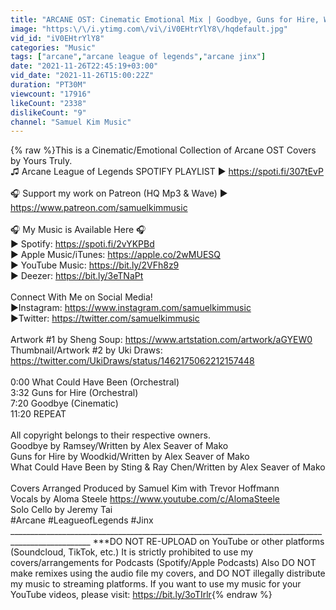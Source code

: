 ```yaml
---
title: "ARCANE OST: Cinematic Emotional Mix | Goodbye, Guns for Hire, What Could Have Been"
image: "https:\/\/i.ytimg.com\/vi\/iV0EHtrYlY8\/hqdefault.jpg"
vid_id: "iV0EHtrYlY8"
categories: "Music"
tags: ["arcane","arcane league of legends","arcane jinx"]
date: "2021-11-26T22:45:19+03:00"
vid_date: "2021-11-26T15:00:22Z"
duration: "PT30M"
viewcount: "17916"
likeCount: "2338"
dislikeCount: "9"
channel: "Samuel Kim Music"
---
```

{% raw %}This is a Cinematic/Emotional Collection of Arcane OST Covers by Yours Truly.<br />♫ Arcane League of Legends SPOTIFY PLAYLIST ► <a rel="nofollow" target="blank" href="https://spoti.fi/307tEvP">https://spoti.fi/307tEvP</a><br /><br />🎧 Support my work on Patreon (HQ Mp3 &amp; Wave)  ► <a rel="nofollow" target="blank" href="https://www.patreon.com/samuelkimmusic">https://www.patreon.com/samuelkimmusic</a><br /><br />🎧 My Music is Available Here 🎧<br />► Spotify: <a rel="nofollow" target="blank" href="https://spoti.fi/2vYKPBd">https://spoti.fi/2vYKPBd</a><br />► Apple Music/iTunes: <a rel="nofollow" target="blank" href="https://apple.co/2wMUESQ">https://apple.co/2wMUESQ</a><br />► YouTube Music: <a rel="nofollow" target="blank" href="https://bit.ly/2VFh8z9">https://bit.ly/2VFh8z9</a><br />► Deezer: <a rel="nofollow" target="blank" href="https://bit.ly/3eTNaPt">https://bit.ly/3eTNaPt</a><br /><br />Connect With Me on Social Media!<br />►Instagram: <a rel="nofollow" target="blank" href="https://www.instagram.com/samuelkimmusic">https://www.instagram.com/samuelkimmusic</a><br />►Twitter: <a rel="nofollow" target="blank" href="https://twitter.com/samuelkimmusic">https://twitter.com/samuelkimmusic</a><br /><br />Artwork #1 by Sheng Soup: <a rel="nofollow" target="blank" href="https://www.artstation.com/artwork/aGYEW0">https://www.artstation.com/artwork/aGYEW0</a><br />Thumbnail/Artwork #2 by Uki Draws: <a rel="nofollow" target="blank" href="https://twitter.com/UkiDraws/status/1462175062212157448">https://twitter.com/UkiDraws/status/1462175062212157448</a><br /><br />0:00 What Could Have Been (Orchestral)<br />3:32 Guns for Hire (Orchestral)<br />7:20 Goodbye (Cinematic)<br />11:20 REPEAT<br /><br />All copyright belongs to their respective owners. <br />Goodbye by Ramsey/Written by Alex Seaver of Mako <br />Guns for Hire by Woodkid/Written by Alex Seaver of Mako <br />What Could Have Been by Sting &amp; Ray Chen/Written by Alex Seaver of Mako <br /><br />Covers Arranged Produced by Samuel Kim with Trevor Hoffmann<br />Vocals by Aloma Steele <a rel="nofollow" target="blank" href="https://www.youtube.com/c/AlomaSteele">https://www.youtube.com/c/AlomaSteele</a><br />Solo Cello by Jeremy Tai<br />#Arcane #LeagueofLegends #Jinx<br />__________________________________________________________________________________________________ ***DO NOT RE-UPLOAD on YouTube or other platforms (Soundcloud, TikTok, etc.) It is strictly prohibited to use my covers/arrangements for Podcasts (Spotify/Apple Podcasts) Also DO NOT make remixes using the audio file my covers, and DO NOT illegally distribute my music to streaming platforms. If you want to use my music for your YouTube videos, please visit: <a rel="nofollow" target="blank" href="https://bit.ly/3oTIrlr">https://bit.ly/3oTIrlr</a>{% endraw %}
